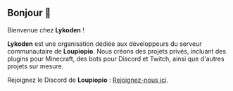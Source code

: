 ## Bonjour 👋

Bienvenue chez **Lykoden** !

**Lykoden** est une organisation dédiée aux développeurs du serveur communautaire de **Loupiopio**. Nous créons des projets privés, incluant des plugins pour Minecraft, des bots pour Discord et Twitch, ainsi que d'autres projets sur mesure.

Rejoignez le Discord de **Loupiopio** : [Rejoignez-nous ici](https://discord.gg/ErnU9Juhyc).


